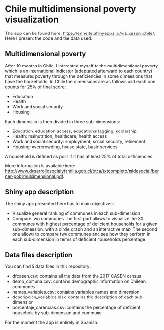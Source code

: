 # Chile multidimensional poverty visualization
The app can be found here: https://enneite.shinyapps.io/viz_casen_chile/.
Here I present the code and the data used.

## Multidimensional poverty
After 10 months in Chile, I interested myself to the multidimentional poverty which is an international indicator (adaptated afterward to each country) that measures poverty through the deficiencies in some dimensions that have the households.
In Chile the dimensions are as follows and each one counts for 25% of final score:
- Education
- Health
- Work and social security
- Housing

Each dimension is then divided in three sub-dimensions:
- Education: education access, educational lagging, scolarship
- Health: malnutrition, healthcare, health access
- Work and social security: employment, social security, retirement
- Housing: overcrowding, house state, basic services

A household is defined as poor if it has at least 25% of total deficiencies.

More information is available here: http://www.desarrollosocialyfamilia.gob.cl/btca/txtcompleto/midesocial/berner-pobrmuldimensional.pdf.

## Shiny app description
The shiny app presented here has to main objectives:
- Visualize general ranking of communes in each sub-dimension
- Compare two communes
The first part allows to visualize the 30 communes with highest percentage of deficient households for a given sub-dimension, with a circle graph and an interactive map.
The second one allows to compare two communes and see how they perform in each sub-dimension in terms of deficient households percentage.

## Data files description
You can find 5 data files in this repository:
- dfcasen.csv: contains all the data from the 2017 CASEN census
- demo_comuna.csv: contains demographic information on Chilean communes
- names_variables.csv: contains variables names and dimension
- descripcion_variables.xlsx: contains the description of each sub-dimension
- porcentaje_carencias.csv: contains the percentage of deficient household by sub-dimension and commune

For the moment the app is entirely in Spanish.
